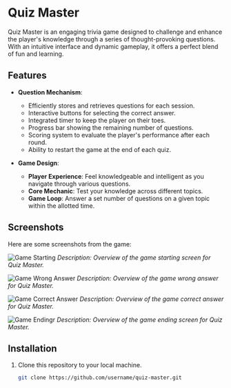 # Quiz Master

Quiz Master is an engaging trivia game designed to challenge and enhance the player's knowledge through a series of thought-provoking questions. With an intuitive interface and dynamic gameplay, it offers a perfect blend of fun and learning.

## Features

- **Question Mechanism**:
  - Efficiently stores and retrieves questions for each session.
  - Interactive buttons for selecting the correct answer.
  - Integrated timer to keep the player on their toes.
  - Progress bar showing the remaining number of questions.
  - Scoring system to evaluate the player's performance after each round.
  - Ability to restart the game at the end of each quiz.

- **Game Design**:
  - **Player Experience**: Feel knowledgeable and intelligent as you navigate through various questions.
  - **Core Mechanic**: Test your knowledge across different topics.
  - **Game Loop**: Answer a set number of questions on a given topic within the allotted time.

## Screenshots

Here are some screenshots from the game:

![Game Starting](https://i.imgur.com/NzjEiuO.jpeg)
*Description: Overview of the game starting screen for Quiz Master.*

![Game Wrong Answer](https://i.imgur.com/MH1su77.jpeg)
*Description: Overview of the game wrong answer for Quiz Master.*

![Game Correct Answer](https://i.imgur.com/QcCqiMH.jpeg)
*Description: Overview of the game correct answer for Quiz Master.*

![Game Endingr](https://i.imgur.com/kss2LWh.jpeg)
*Description: Overview of the game ending screen for Quiz Master.*


## Installation

1. Clone this repository to your local machine.
   ```bash
   git clone https://github.com/username/quiz-master.git

